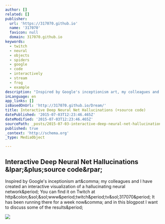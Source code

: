 ```yaml
---
author: []
related: []
publisher:
  url: 'https://317070.github.io'
  name: '317070'
  favicon: null
  domain: 317070.github.io
keywords:
  - twitch
  - neural
  - objects
  - spiders
  - google
  - code
  - interactively
  - stream
  - frog
  - example
description: "Inspired by Google's inceptionism art, my colleagues and I have created an interactive visualization of a hallucinating neural network. You can find it on Twitch at http://www.twitch.tv/317070. It has been running there for a week now, and in this blogpost I want to discuss some of the results."
inLanguage: en
app_links: []
isBasedOnUrl: 'http://317070.github.io/Dream/'
title: Interactive Deep Neural Net Hallucinations (+source code)
datePublished: '2015-07-03T12:23:46.465Z'
dateModified: '2015-07-03T12:23:46.465Z'
sourcePath: _posts/2015-07-03-interactive-deep-neural-net-hallucinations-source-code.md
published: true
_context: 'http://schema.org'
_type: MediaObject

---
```

<article style=""><h1>Interactive Deep Neural Net Hallucinations &amp;lpar;&amp;plus;source code&amp;rpar;</h1><p>Inspired by Google's inceptionism art&amp;comma; my colleagues and I have created an interactive visualization of a hallucinating neural network&amp;period; You can find it on Twitch at http&amp;colon;&amp;sol;&amp;sol;www&amp;period;twitch&amp;period;tv&amp;sol;317070&amp;period; It has been running there for a week now&amp;comma; and in this blogpost I want to discuss some of the results&amp;period;</p><img src="https://317070.github.io/img/dream/result0270.png" /></article>